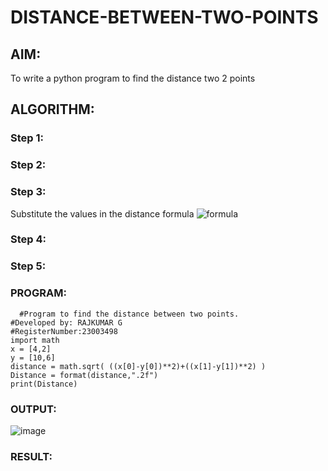 # DISTANCE-BETWEEN-TWO-POINTS

## AIM:
To write a python program to find the distance two 2 points
## ALGORITHM:
### Step 1: 
### Step 2: 
### Step 3: 
Substitute the values in the distance formula  ![formula](/formula.JPG)
### Step 4: 
### Step 5: 
### PROGRAM:
```
  #Program to find the distance between two points.
#Developed by: RAJKUMAR G
#RegisterNumber:23003498
import math
x = [4,2]
y = [10,6]
distance = math.sqrt( ((x[0]-y[0])**2)+((x[1]-y[1])**2) )
Distance = format(distance,".2f")
print(Distance)
```

### OUTPUT:
![image](https://github.com/Rajkumar28072005/DISTANCE-BETWEEN-TWO-POINTS/assets/144980101/3e5ae67e-a136-47d9-9cc9-e79483aecfa3)


### RESULT:
